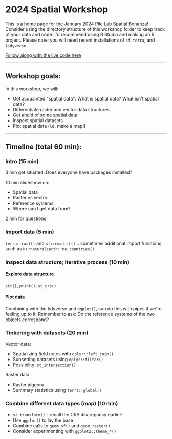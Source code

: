# 2024 Spatial Workshop

This is a home page for the January 2024 Pile Lab Spatial Bonanza! Consider using the directory structure of this workshop folder to keep track of your data and code. I'd recommend using R Studio and making an R project. Please note: you will need recent installations of `sf`, `terra`, and `tidyverse`.

[Follow along with the live code here](https://github.com/JepsonNomad/spatialWorkshop_2024/blob/main/code/000_livecode.R)

-----

## Workshop goals:

In this workshop, we will:
- Get acquainted "spatial data": What is spatial data? What isn't spatial data?
- Differentiate raster and vector data structures
- Get ahold of some spatial data
- Inspect spatial datasets
- Plot spatial data (i.e. make a map!)

-----

## Timeline (total 60 min):
### Intro (15 min)
3 min get situated. Does everyone have packages installed?

10 min slideshow on:
- Spatial data
- Raster vs vector
- Reference systems
- Where can I get data from?

2 min for questions

### Import data (5 min)
`terra::rast()` and `sf::read_sf()`... sometimes additional import functions such as in `rnaturalearth::ne_countries()`.

### Inspect data structure; iterative process (10 min)
#### Explore data structure
`str()`, `print()`, `st_crs()`
#### Plot data 
Combining with the tidyverse and `ggplot()`, can do this with pipes if we're feeling up to it. Remember to ask: Do the reference systems of the two objects correspond?

### Tinkering with datasets (20 min)
Vector data:
- Spatializing field notes with `dplyr::left_join()`
- Subsetting datasets using `dplyr::filter()`
- Possibility: `st_intersection()`

Raster data:
- Raster algebra
- Summary statistics using `terra::global()`


### Combine different data types (map) (10 min)
- `st_transform()` - recall the CRS discrepancy earlier!
- Use `ggplot()` to lay the base
- Combine calls to `geom_sf()` and `geom_raster()`
- Consider experimenting with `ggplot2::theme_*()`
